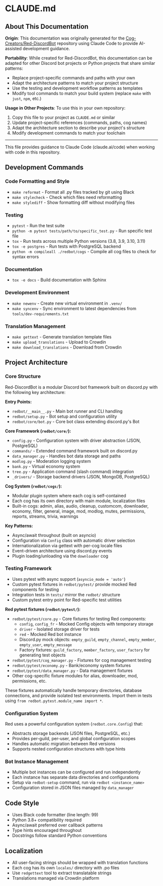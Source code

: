 # CLAUDE.md

## About This Documentation

**Origin**: This documentation was originally generated for the [Cog-Creators/Red-DiscordBot](https://github.com/Cog-Creators/Red-DiscordBot) repository using Claude Code to provide AI-assisted development guidance.

**Portability**: While created for Red-DiscordBot, this documentation can be adapted for other Discord bot projects or Python projects that share similar patterns:
- Replace project-specific commands and paths with your own
- Adapt the architecture patterns to match your project structure
- Use the testing and development workflow patterns as templates
- Modify tool commands to match your build system (replace `make` with `just`, `npm`, etc.)

**Usage in Other Projects**: To use this in your own repository:
1. Copy this file to your project as `CLAUDE.md` or similar
2. Update project-specific references (commands, paths, cog names)
3. Adapt the architecture section to describe your project's structure
4. Modify development commands to match your toolchain

---

This file provides guidance to Claude Code (claude.ai/code) when working with code in this repository.

## Development Commands

### Code Formatting and Style
- `make reformat` - Format all .py files tracked by git using Black
- `make stylecheck` - Check which files need reformatting
- `make stylediff` - Show formatting diff without modifying files

### Testing
- `pytest` - Run the test suite
- `python -m pytest tests/path/to/specific_test.py` - Run specific test file
- `tox` - Run tests across multiple Python versions (3.8, 3.9, 3.10, 3.11)
- `tox -e postgres` - Run tests with PostgreSQL backend
- `python -m compileall ./redbot/cogs` - Compile all cog files to check for syntax errors

### Documentation
- `tox -e docs` - Build documentation with Sphinx

### Development Environment
- `make newenv` - Create new virtual environment in `.venv/`
- `make syncenv` - Sync environment to latest dependencies from `tools/dev-requirements.txt`

### Translation Management
- `make gettext` - Generate translation template files
- `make upload_translations` - Upload to Crowdin
- `make download_translations` - Download from Crowdin

## Project Architecture

### Core Structure
Red-DiscordBot is a modular Discord bot framework built on discord.py with the following key architecture:

**Entry Points:**
- `redbot/__main__.py` - Main bot runner and CLI handling
- `redbot/setup.py` - Bot setup and configuration utility
- `redbot/core/bot.py` - Core bot class extending discord.py's Bot

**Core Framework (`redbot/core/`):**
- `config.py` - Configuration system with driver abstraction (JSON, PostgreSQL)
- `commands/` - Extended command framework built on discord.py
- `data_manager.py` - Handles bot data storage and paths
- `modlog.py` - Moderation logging system
- `bank.py` - Virtual economy system
- `tree.py` - Application command (slash command) integration
- `_drivers/` - Storage backend drivers (JSON, MongoDB, PostgreSQL)

**Cog System (`redbot/cogs/`):**
- Modular plugin system where each cog is self-contained
- Each cog has its own directory with main module, localization files
- Built-in cogs: admin, alias, audio, cleanup, customcom, downloader, economy, filter, general, image, mod, modlog, mutes, permissions, reports, streams, trivia, warnings

**Key Patterns:**
- Async/await throughout (built on asyncio)
- Configuration via `Config` class with automatic driver selection
- Internationalization via gettext with per-cog locale files
- Event-driven architecture using discord.py events
- Plugin loading/unloading via the `downloader` cog

### Testing Framework
- Uses pytest with async support (`asyncio_mode = 'auto'`)
- Custom pytest fixtures in `redbot/pytest/` provide mocked Red components for testing
- Integration tests in `tests/` mirror the `redbot/` structure
- Custom pytest entry point for Red-specific test utilities

**Red pytest fixtures (`redbot/pytest/`):**
- `redbot/pytest/core.py` - Core fixtures for testing Red components:
  - `config`, `config_fr` - Mocked Config objects with temporary storage
  - `driver` - Isolated storage driver for tests
  - `red` - Mocked Red bot instance
  - Discord.py mock objects: `empty_guild`, `empty_channel`, `empty_member`, `empty_user`, `empty_message`
  - Factory fixtures: `guild_factory`, `member_factory`, `user_factory` for generating test objects
- `redbot/pytest/cog_manager.py` - Fixtures for cog management testing
- `redbot/pytest/economy.py` - Bank/economy system fixtures
- `redbot/pytest/data_manager.py` - Data management fixtures
- Other cog-specific fixture modules for alias, downloader, mod, permissions, etc.

These fixtures automatically handle temporary directories, database connections, and provide isolated test environments. Import them in tests using `from redbot.pytest.module_name import *`.

### Configuration System
Red uses a powerful configuration system (`redbot.core.Config`) that:
- Abstracts storage backends (JSON files, PostgreSQL, etc.)
- Provides per-guild, per-user, and global configuration scopes
- Handles automatic migration between Red versions
- Supports nested configuration structures with type hints

### Bot Instance Management
- Multiple bot instances can be configured and run independently
- Each instance has separate data directories and configurations
- Setup via `redbot-setup` command, run via `redbot <instance_name>`
- Configuration stored in JSON files managed by `data_manager`

## Code Style
- Uses Black code formatter (line length: 99)
- Python 3.8+ compatibility required
- Async/await preferred over callback patterns
- Type hints encouraged throughout
- Docstrings follow standard Python conventions

## Localization
- All user-facing strings should be wrapped with translation functions
- Each cog has its own `locales/` directory with .po files
- Use `redgettext` tool to extract translatable strings
- Translations managed via Crowdin platform
